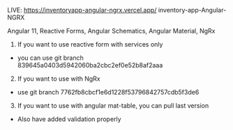 
LIVE: https://inventoryapp-angular-ngrx.vercel.app/
inventory-app-Angular-NGRX

Angular 11, Reactive Forms, Angular Schematics, Angular Material, NgRx

1. If you want to use reactive form with services only 
- you can use git branch 839645a0403d5942060ba2cbc2ef0e52b8af2aaa
2. If you want to use with NgRx  
-  use git branch 7762fb8cbcf1e6d1228f53796842757cdb5f3de6
3. If you want to use with angular mat-table, you can pull last version
- Also have added validation properly





 
